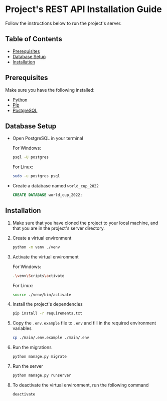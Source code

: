 # Project's REST API Installation Guide

Follow the instructions below to run the project's server.

## Table of Contents

- [Prerequisites](#prerequisites)
- [Database Setup](#database-setup)
- [Installation](#installation)

## Prerequisites

Make sure you have the following installed:

- [Python](https://www.python.org/downloads/)
- [Pip](https://pip.pypa.io/en/stable/installing/)
- [PostgreSQL](https://www.postgresql.org/download/)

## Database Setup

- Open PostgreSQL in your terminal

    For Windows:

    ```bash
    psql -U postgres
    ```

    For Linux:

    ```bash
    sudo -u postgres psql
    ```

- Create a database named `world_cup_2022`

    ```sql
    CREATE DATABASE world_cup_2022;
    ```

## Installation

1. Make sure that you have cloned the project to your local machine, and that you are in the project's server directory.

2. Create a virtual environment

    ```bash
    python -m venv ./venv
    ```

3. Activate the virtual environment

    For Windows:

    ```bash
    .\venv\Scripts\activate
    ```

    For Linux:

    ```bash
    source ./venv/bin/activate
    ```

4. Install the project's dependencies

    ```bash
    pip install -r requirements.txt
    ```

5. Copy the `.env.example` file to `.env` and fill in the required environment variables

    ```bash
    cp ./main/.env.example ./main/.env
    ```

6. Run the migrations

    ```bash
    python manage.py migrate
    ```

7. Run the server

    ```bash
    python manage.py runserver
    ```

8. To deactivate the virtual environment, run the following command

    ```bash
    deactivate
    ```
